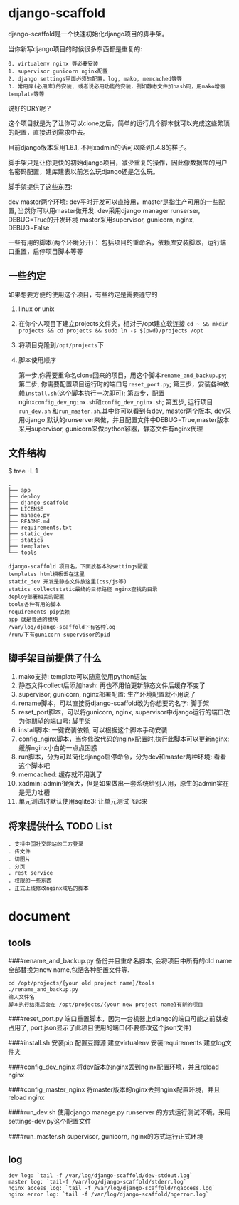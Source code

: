 django-scaffold
===

django-scaffold是一个快速初始化django项目的脚手架。

当你新写django项目的时候很多东西都是重复的:

    0. virtualenv nginx 等必要安装
    1. supervisor gunicorn nginx配置
    2. django settings里面必须的配置，log, mako, memcached等等
    3. 常用库(必用库)的安装, 或者说必用功能的安装，例如静态文件加hash码，用mako增强template等等

说好的DRY呢？

这个项目就是为了让你可以clone之后，简单的运行几个脚本就可以完成这些繁琐的配置，直接进到需求中去。

目前django版本采用1.6.1, 不用xadmin的话可以降到1.4.8的样子。

脚手架只是让你更快的初始django项目，减少重复的操作，因此像数据库的用户名密码配置，建库建表以前怎么玩django还是怎么玩。

脚手架提供了这些东西:

dev master两个环境:
    dev平时开发可以直接用，master是指生产可用的一些配置, 当然你可以用master做开发.
    dev采用django manager runserser, DEBUG=True的开发环境
    master采用supervisor, gunicorn, nginx, DEBUG=False

一些有用的脚本(两个环境分开)：
    包括项目的重命名，依赖库安装脚本，运行端口重置，启停项目脚本等等


一些约定
---
如果想要方便的使用这个项目，有些约定是需要遵守的

1. linux or unix
2. 在你个人项目下建立projects文件夹，相对于/opt建立软连接 `cd ~ && mkdir projects && cd projects && sudo ln -s $(pwd)/projects /opt`
3. 将项目克隆到`/opt/projects`下
4. 脚本使用顺序

    第一步,你需要重命名clone回来的项目，用这个脚本`rename_and_backup.py`;
    第二步, 你需要配置项目运行时的端口号`reset_port.py`;
    第三步，安装各种依赖`install.sh`(这个脚本执行一次即可);
    第四步，配置nginx`config_dev_nginx.sh`和`config_dev_nginx.sh`;
    第五步, 运行项目`run_dev.sh` 和`run_master.sh`.其中你可以看到有dev, master两个版本, dev采用django 默认的runserver来做，并且配置文件中DEBUG=True,master版本采用supervisor, gunicorn来做python容器，静态文件有nginx代理

文件结构
---
 $ tree -L 1

    .
    ├── app
    ├── deploy
    ├── django-scaffold
    ├── LICENSE
    ├── manage.py
    ├── README.md
    ├── requirements.txt
    ├── static_dev
    ├── statics
    ├── templates
    └── tools

    django-scaffold 项目名，下面放基本的settings配置
    templates html模板丢在这里
    static_dev 开发是静态文件放这里(css/js等)
    statics collectstatic最终的目标路径 nginx查找的目录
    deploy部署相关的配置
    tools各种有用的脚本
    requirements pip依赖
    app 就是普通的模块
    /var/log/django-scaffold下有各种log
    /run/下有gunicorn supervisor的pid


脚手架目前提供了什么
---
1. mako支持: template可以随意使用python语法
2. 静态文件collect后添加hash: 再也不用怕更新静态文件后缓存不变了
3. supervisor, gunicorn, nginx部署配置: 生产环境配置就不用说了
4. rename脚本，可以直接将django-scaffold改为你想要的名字: 脚手架
5. reset_port脚本，可以将gunicorn, nginx, supervisor中django运行的端口改为你期望的端口号: 脚手架
6. install脚本: 一键安装依赖, 可以根据这个脚本手动安装
7. config_nginx脚本，当你修改代码的nginx配置时,执行此脚本可以更新nginx: 缓解nginx小白的一点点困惑
8. run脚本，分为可以简化django启停命令，分为dev和master两种环境:
   看看这个脚本吧
9. memcached: 缓存就不用说了
10. xadmin: admin很强大，但是如果做出一套系统给别人用，原生的admin实在是无力吐槽
11. 单元测试时默认使用sqlite3: 让单元测试飞起来

将来提供什么 TODO List
---

    . 支持中国社交网站的三方登录
    . 传文件
    . 切图片
    . 分页
    . rest service
    . 权限的一些东西
    . 正式上线修改nginx域名的脚本

document
===

tools
---

####rename_and_backup.py
备份并且重命名脚本, 会将项目中所有的old name全部替换为new name,包括各种配置文件等.

    cd /opt/projects/{your old project name}/tools
    ./rename_and_backup.py
    输入文件名
    脚本执行结束后会在 /opt/projects/{your new project name}有新的项目

####reset_port.py
端口重置脚本，因为一台机器上django的端口可能之前就被占用了, port.json显示了此项目使用的端口(不要修改这个json文件)

####install.sh
安装pip
配置豆瓣源
建立virtualenv
安装requirements
建立log文件夹

####config_dev_nginx
将dev版本的nginx丢到nginx配置环境，并且reload nginx

####config_master_nginx
将master版本的nginx丢到nginx配置环境，并且reload nginx

####run_dev.sh
使用django manage.py runserver 的方式运行测试环境，采用settings-dev.py这个配置文件

####run_master.sh
supervisor, gunicorn, nginx的方式运行正式环境

log
---

    dev log: `tail -f /var/log/django-scaffold/dev-stdout.log`
    master log: `tail-f /var/log/django-scaffold/stderr.log`
    nginx access log: `tail -f /var/log/django-scaffold/ngaccess.log`
    nginx error log: `tail -f /var/log/django-scaffold/ngerror.log`
